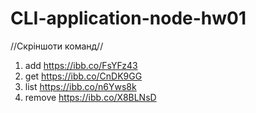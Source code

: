 # CLI-application-node-hw01

//Скріншоти команд//

1. add https://ibb.co/FsYFz43
2. get https://ibb.co/CnDK9GG
3. list https://ibb.co/n6Yws8k
4. remove https://ibb.co/X8BLNsD
